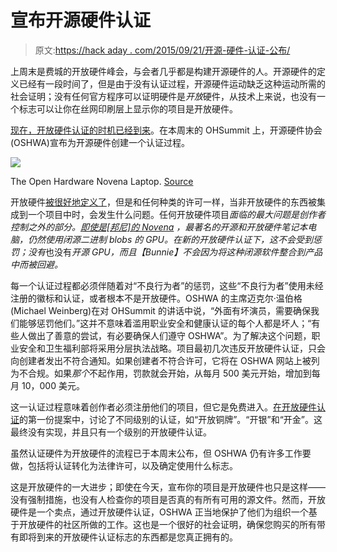 # 宣布开源硬件认证

> 原文:[https://hack aday . com/2015/09/21/开源-硬件-认证-公布/](https://hackaday.com/2015/09/21/open-source-hardware-certification-announced/)

上周末是费城的开放硬件峰会，与会者几乎都是构建开源硬件的人。开源硬件的定义已经有一段时间了，但是由于没有认证过程，开源硬件运动缺乏这种运动所需的社会证明；没有任何官方程序可以证明硬件是*开放*硬件，从技术上来说，也没有一个标志可以让你在丝网印刷层上显示你的项目是开放硬件。

[现在，开放硬件认证的时机已经到来](http://www.oshwa.org/2015/09/19/open-source-hardware-certification-version-1/)。在本周末的 OHSummit 上，开源硬件协会(OSHWA)宣布为开源硬件创建一个认证过程。

[![](../Images/fc50acb493ac60b34e176796d29ccecf.png)](https://hackaday.com/wp-content/uploads/2015/09/novena-laptop.jpg)

The Open Hardware Novena Laptop. [Source](http://novena-guide.readthedocs.org)

开放硬件[被很好地定义了](http://www.oshwa.org/definition/)，但是和任何种类的许可一样，当非开放硬件的东西被集成到一个项目中时，会发生什么问题。任何开放硬件项目*面临的最大问题是创作者控制之外的部分。[即使是[邦尼]的 Novena](http://www.kosagi.com/w/index.php?title=Novena_Main_Page) ，最著名的开源和开放硬件笔记本电脑，仍然使用闭源二进制 blobs 的 GPU。在新的开放硬件认证下，这不会受到惩罚；没有*也没有*开源 GPU，而且【Bunnie】不会因为将这种闭源软件整合到产品中而被回避。*

每一个认证过程都必须伴随着对“不良行为者”的惩罚，这些“不良行为者”使用未经注册的徽标和认证，或者根本不是开放硬件。OSHWA 的主席迈克尔·温伯格(Michael Weinberg)在对 OHSummit 的讲话中说，“外面有坏演员，需要确保我们能够惩罚他们。”这并不意味着滥用职业安全和健康认证的每个人都是坏人；“有些人做出了善意的尝试，有必要确保人们遵守 OSHWA”。为了解决这个问题，职业安全和卫生福利部将采用分层执法战略。项目最初几次违反开放硬件认证，只会向创建者发出不符合通知。如果创建者不符合许可，它将在 OSHWA 网站上被列为不合规。如果*那个*不起作用，罚款就会开始，从每月 500 美元开始，增加到每月 10，000 美元。

这一认证过程意味着创作者必须注册他们的项目，但它是免费进入。[在开放硬件认证](http://www.oshwa.org/2015/06/02/your-input-needed-for-open-source-hardware-certification/)的第一份提案中，讨论了不同级别的认证，如“开放铜牌”。“开银”和“开金”。这最终没有实现，并且只有一个级别的开放硬件认证。

虽然认证硬件为开放硬件的流程已于本周末公布，但 OSHWA 仍有许多工作要做，包括将认证转化为法律许可，以及确定使用什么标志。

这是开放硬件的一大进步；即使在今天，宣布你的项目是开放硬件也只是这样——没有强制措施，也没有人检查你的项目是否真的有所有可用的源文件。然而，开放硬件是一个卖点，通过开放硬件认证，OSHWA 正当地保护了他们为组织一个基于开放硬件的社区所做的工作。这也是一个很好的社会证明，确保您购买的所有带有即将到来的开放硬件认证标志的东西都是您真正拥有的。